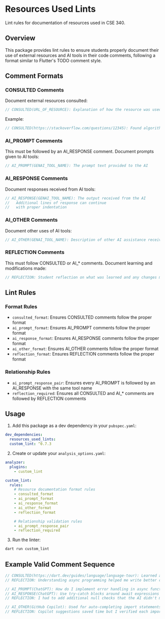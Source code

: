 # Resources Used Lints

Lint rules for documentation of resources used in CSE 340.

## Overview

This package provides lint rules to ensure students properly document their use of external resources and AI tools in their code comments, following a format similar to Flutter's TODO comment style.

## Comment Formats

### CONSULTED Comments

Document external resources consulted:

```dart
// CONSULTED(URL_OF_RESOURCE): Explanation of how the resource was used
```

Example:

```dart
// CONSULTED(https://stackoverflow.com/questions/12345): Found algorithm for sorting implementation
```

### AI_PROMPT Comments

This must be followed by an AI_RESPONSE comment.
Document prompts given to AI tools:

```dart
// AI_PROMPT(GENAI_TOOL_NAME): The prompt text provided to the AI
```

### AI_RESPONSE Comments

Document responses received from AI tools:

```dart
// AI_RESPONSE(GENAI_TOOL_NAME): The output received from the AI
//   Additional lines of response can continue
//   with proper indentation
```

### AI_OTHER Comments

Document other uses of AI tools:

```dart
// AI_OTHER(GENAI_TOOL_NAME): Description of other AI assistance received
```

### REFLECTION Comments

This must follow CONSULTED or AI_* comments.
Document learning and modifications made:

```dart
// REFLECTION: Student reflection on what was learned and any changes made
```

## Lint Rules

### Format Rules

- `consulted_format`: Ensures CONSULTED comments follow the proper format
- `ai_prompt_format`: Ensures AI_PROMPT comments follow the proper format
- `ai_response_format`: Ensures AI_RESPONSE comments follow the proper format
- `ai_other_format`: Ensures AI_OTHER comments follow the proper format
- `reflection_format`: Ensures REFLECTION comments follow the proper format

### Relationship Rules

- `ai_prompt_response_pair`: Ensures every AI_PROMPT is followed by an AI_RESPONSE with the same tool name
- `reflection_required`: Ensures all CONSULTED and AI\_\* comments are followed by REFLECTION comments

## Usage

1. Add this package as a dev dependency in your `pubspec.yaml`:

```yaml
dev_dependencies:
  resources_used_lints:
  custom_lint: ^0.7.3
```

2. Create or update your `analysis_options.yaml`:

```yaml
analyzer:
  plugins:
    - custom_lint

custom_lint:
  rules:
    # Resource documentation format rules
    - consulted_format
    - ai_prompt_format
    - ai_response_format
    - ai_other_format
    - reflection_format

    # Relationship validation rules
    - ai_prompt_response_pair
    - reflection_required
```

3. Run the linter:

```bash
dart run custom_lint
```

## Example Valid Comment Sequence

```dart
// CONSULTED(https://dart.dev/guides/language/language-tour): Learned about async/await
// REFLECTION: Understanding async programming helped me write better concurrent code

// AI_PROMPT(ChatGPT): How do I implement error handling in async functions?
// AI_RESPONSE(ChatGPT): Use try-catch blocks around await expressions and handle specific exception types
// REFLECTION: I had to add additional null checks that the AI didn't mention

// AI_OTHER(GitHub Copilot): Used for auto-completing import statements
// REFLECTION: Copilot suggestions saved time but I verified each import was actually needed
```
